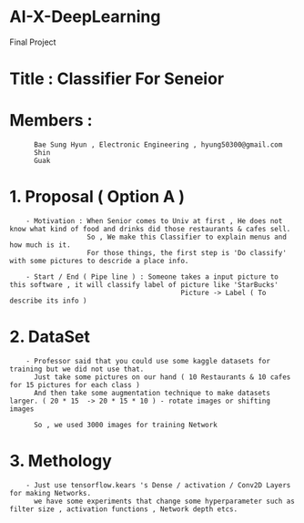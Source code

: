 # AI-X-DeepLearning
Final Project

# Title : Classifier For Seneior 

# Members :
          Bae Sung Hyun , Electronic Engineering , hyung50300@gmail.com
          Shin
          Guak
          
          
#  1. Proposal ( Option A )
        - Motivation : When Senior comes to Univ at first , He does not know what kind of food and drinks did those restaurants & cafes sell.
                       So , We make this Classifier to explain menus and how much is it.
                       For those things, the first step is 'Do classify' with some pictures to descride a place info.
                       
        - Start / End ( Pipe line ) : Someone takes a input picture to this software , it will classify label of picture like 'StarBucks'
                                              Picture -> Label ( To describe its info )
           
           
#  2. DataSet 
        - Professor said that you could use some kaggle datasets for training but we did not use that.
          Just take some pictures on our hand ( 10 Restaurants & 10 cafes for 15 pictures for each class )
          And then take some augmentation technique to make datasets larger. ( 20 * 15  -> 20 * 15 * 10 ) - rotate images or shifting images
          
          So , we used 3000 images for training Network
          
#  3. Methology
        - Just use tensorflow.kears 's Dense / activation / Conv2D Layers for making Networks.
          we have some experiments that change some hyperparameter such as filter size , activation functions , Network depth etcs.
          
          
          
